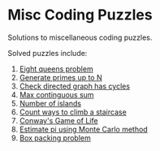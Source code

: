 # Misc Coding Puzzles
Solutions to miscellaneous coding puzzles.

Solved puzzles include:
1. [Eight queens problem](eight_queens.py)
2. [Generate primes up to N](generate_primes.py)
3. [Check directed graph has cycles](graph_cycle.py)
4. [Max continguous sum](max_contiguous_sum.py)
5. [Number of islands](number_of_islands.py)
6. [Count ways to climb a staircase](staircase_steps.py)
7. [Conway's Game of Life](game_of_life.py)
8. [Estimate pi using Monte Carlo method](pi_monte_carlo.py)
9. [Box packing problem](box_packing.py)

